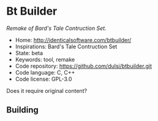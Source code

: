 # Bt Builder

_Remake of Bard's Tale Contruction Set._

- Home: http://identicalsoftware.com/btbuilder/
- Inspirations: Bard's Tale Contruction Set
- State: beta
- Keywords: tool, remake
- Code repository: https://github.com/dulsi/btbuilder.git
- Code language: C, C++
- Code license: GPL-3.0

Does it require original content?

## Building
